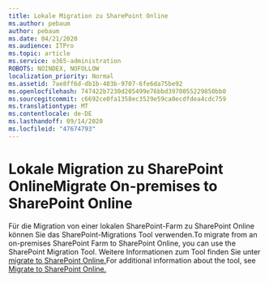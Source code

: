 ```yaml
---
title: Lokale Migration zu SharePoint Online
ms.author: pebaum
author: pebaum
ms.date: 04/21/2020
ms.audience: ITPro
ms.topic: article
ms.service: o365-administration
ROBOTS: NOINDEX, NOFOLLOW
localization_priority: Normal
ms.assetid: 7ae8ff6d-db1b-403b-9707-6fe6da75be92
ms.openlocfilehash: 747422b7230d205499e76bbd3970055229850bb0
ms.sourcegitcommit: c6692ce0fa1358ec3529e59ca0ecdfdea4cdc759
ms.translationtype: MT
ms.contentlocale: de-DE
ms.lasthandoff: 09/14/2020
ms.locfileid: "47674793"
---
```

# <a name="migrate-on-premises-to-sharepoint-online"></a><span data-ttu-id="cca39-102">Lokale Migration zu SharePoint Online</span><span class="sxs-lookup"><span data-stu-id="cca39-102">Migrate On-premises to SharePoint Online</span></span>

<span data-ttu-id="cca39-103">Für die Migration von einer lokalen SharePoint-Farm zu SharePoint Online können Sie das SharePoint-Migrations Tool verwenden.</span><span class="sxs-lookup"><span data-stu-id="cca39-103">To migrate from an on-premises SharePoint Farm to SharePoint Online, you can use the SharePoint Migration Tool.</span></span> <span data-ttu-id="cca39-104">Weitere Informationen zum Tool finden Sie unter [migrate to SharePoint Online.](https://go.microsoft.com/fwlink/?linkid=2019574)</span><span class="sxs-lookup"><span data-stu-id="cca39-104">For additional information about the tool, see [Migrate to SharePoint Online.](https://go.microsoft.com/fwlink/?linkid=2019574)</span></span>
  

